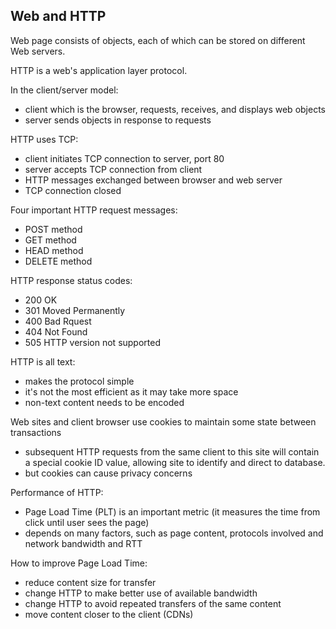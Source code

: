 ## Web and HTTP
Web page consists of objects, each of which can be stored on different Web servers.

HTTP is a web's application layer protocol.

In the client/server model:
- client which is the browser, requests, receives, and displays web objects
- server sends objects in response to requests

HTTP uses TCP:
- client initiates TCP connection to server, port 80
- server accepts TCP connection from client
- HTTP messages exchanged between browser and web server
- TCP connection closed

Four important HTTP request messages:
- POST method
- GET method
- HEAD method
- DELETE  method

HTTP response status codes:
- 200 OK
- 301 Moved Permanently
- 400 Bad Rquest
- 404 Not Found
- 505 HTTP version not supported

HTTP is all text:
- makes the protocol simple
- it's not the most efficient as it may take more space
- non-text content needs to be encoded

Web sites and client browser use cookies to maintain some state between transactions
- subsequent HTTP requests from the same client to this site will contain a special cookie ID value, allowing site to identify and direct to database.
- but cookies can cause privacy concerns

Performance of HTTP:
- Page Load Time (PLT) is an important metric (it measures the time from click until user sees the page)
- depends on many factors, such as page content, protocols involved and network bandwidth and RTT

How to improve Page Load Time:
- reduce content size for transfer
- change HTTP to make better use of available bandwidth
- change HTTP to avoid repeated transfers of the same content
- move content closer to the client (CDNs)
